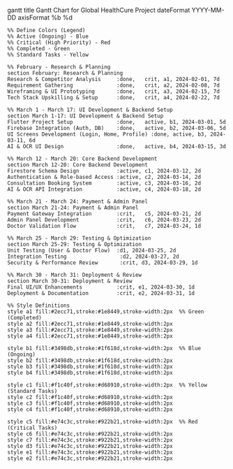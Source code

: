 gantt
    title Gantt Chart for Global HealthCure Project
    dateFormat  YYYY-MM-DD
    axisFormat  %b %d

    %% Define Colors (Legend)
    %% Active (Ongoing) - Blue
    %% Critical (High Priority) - Red
    %% Completed - Green
    %% Standard Tasks - Yellow

    %% February - Research & Planning
    section February: Research & Planning
    Research & Competitor Analysis     :done,   crit, a1, 2024-02-01, 7d
    Requirement Gathering              :done,   crit, a2, 2024-02-08, 7d
    Wireframing & UI Prototyping       :done,   crit, a3, 2024-02-15, 7d
    Tech Stack Upskilling & Setup      :done,   crit, a4, 2024-02-22, 7d

    %% March 1 - March 17: UI Development & Backend Setup
    section March 1-17: UI Development & Backend Setup
    Flutter Project Setup              :done,   active, b1, 2024-03-01, 5d
    Firebase Integration (Auth, DB)    :done,   active, b2, 2024-03-06, 5d
    UI Screens Development (Login, Home, Profile) :done, active, b3, 2024-03-11, 6d
    AI & OCR UI Design                 :done,   active, b4, 2024-03-15, 3d

    %% March 12 - March 20: Core Backend Development
    section March 12-20: Core Backend Development
    Firestore Schema Design            :active, c1, 2024-03-12, 2d
    Authentication & Role-based Access :active, c2, 2024-03-14, 2d
    Consultation Booking System        :active, c3, 2024-03-16, 2d
    AI & OCR API Integration           :active, c4, 2024-03-18, 2d

    %% March 21 - March 24: Payment & Admin Panel
    section March 21-24: Payment & Admin Panel
    Payment Gateway Integration        :crit,   c5, 2024-03-21, 2d
    Admin Panel Development            :crit,   c6, 2024-03-23, 2d
    Doctor Validation Flow             :crit,   c7, 2024-03-24, 1d

    %% March 25 - March 29: Testing & Optimization
    section March 25-29: Testing & Optimization
    Unit Testing (User & Doctor Flow)  :d1, 2024-03-25, 2d
    Integration Testing                 :d2, 2024-03-27, 2d
    Security & Performance Review       :crit, d3, 2024-03-29, 1d

    %% March 30 - March 31: Deployment & Review
    section March 30-31: Deployment & Review
    Final UI/UX Enhancements           :crit, e1, 2024-03-30, 1d
    Deployment & Documentation         :crit, e2, 2024-03-31, 1d

    %% Style Definitions
    style a1 fill:#2ecc71,stroke:#1e8449,stroke-width:2px  %% Green (Completed)
    style a2 fill:#2ecc71,stroke:#1e8449,stroke-width:2px
    style a3 fill:#2ecc71,stroke:#1e8449,stroke-width:2px
    style a4 fill:#2ecc71,stroke:#1e8449,stroke-width:2px

    style b1 fill:#3498db,stroke:#1f618d,stroke-width:2px  %% Blue (Ongoing)
    style b2 fill:#3498db,stroke:#1f618d,stroke-width:2px
    style b3 fill:#3498db,stroke:#1f618d,stroke-width:2px
    style b4 fill:#3498db,stroke:#1f618d,stroke-width:2px

    style c1 fill:#f1c40f,stroke:#d68910,stroke-width:2px  %% Yellow (Standard Tasks)
    style c2 fill:#f1c40f,stroke:#d68910,stroke-width:2px
    style c3 fill:#f1c40f,stroke:#d68910,stroke-width:2px
    style c4 fill:#f1c40f,stroke:#d68910,stroke-width:2px

    style c5 fill:#e74c3c,stroke:#922b21,stroke-width:2px  %% Red (Critical Tasks)
    style c6 fill:#e74c3c,stroke:#922b21,stroke-width:2px
    style c7 fill:#e74c3c,stroke:#922b21,stroke-width:2px
    style d3 fill:#e74c3c,stroke:#922b21,stroke-width:2px
    style e1 fill:#e74c3c,stroke:#922b21,stroke-width:2px
    style e2 fill:#e74c3c,stroke:#922b21,stroke-width:2px
